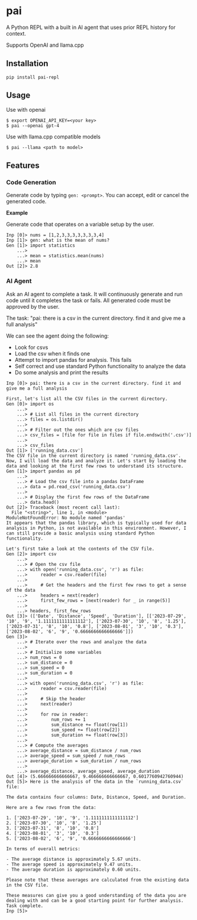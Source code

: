 # pai
A Python REPL with a built in AI agent that uses prior REPL history for context.

Supports OpenAI and llama.cpp

## Installation
```
pip install pai-repl
```

## Usage

Use with openai
```
$ export OPENAI_API_KEY=<your key>
$ pai --openai gpt-4
```

Use with llama.cpp compatible models

```
$ pai --llama <path to model>
```



## Features

### Code Generation
Generate code by typing `gen: <prompt>`. You can accept, edit or cancel the generated code.

**Example**

Generate code that operates on a variable setup by the user.
```
Inp [0]> nums = [1,2,3,3,3,3,3,3,3,4]
Inp [1]> gen: what is the mean of nums?
Gen [1]> import statistics
    ...>
    ...> mean = statistics.mean(nums)
    ...> mean
Out [2]> 2.8
```

### AI Agent
Ask an AI agent to complete a task. It will continuously generate and run code until it completes the task or fails. All generated code must be approved by the user.

The task: "pai: there is a csv in the current directory. find it and give me a full analysis"

We can see the agent doing the following:
- Look for csvs
- Load the csv when it finds one
- Attempt to import pandas for analysis. This fails
- Self correct and use standard Python functionality to analyze the data
- Do some analysis and print the results

```
Inp [0]> pai: there is a csv in the current directory. find it and give me a full analysis

First, let's list all the CSV files in the current directory.
Gen [0]> import os
    ...>
    ...> # List all files in the current directory
    ...> files = os.listdir()
    ...>
    ...> # Filter out the ones which are csv files
    ...> csv_files = [file for file in files if file.endswith('.csv')]
    ...>
    ...> csv_files
Out [1]> ['running_data.csv']
The CSV file in the current directory is named 'running_data.csv'. Now, I will load the data and analyze it. Let's start by loading the data and looking at the first few rows to understand its structure.
Gen [1]> import pandas as pd
    ...>
    ...> # Load the csv file into a pandas DataFrame
    ...> data = pd.read_csv('running_data.csv')
    ...>
    ...> # Display the first few rows of the DataFrame
    ...> data.head()
Out [2]> Traceback (most recent call last):
  File "<string>", line 1, in <module>
ModuleNotFoundError: No module named 'pandas'
It appears that the pandas library, which is typically used for data analysis in Python, is not available in this environment. However, I can still provide a basic analysis using standard Python functionality.

Let's first take a look at the contents of the CSV file.
Gen [2]> import csv
    ...>
    ...> # Open the csv file
    ...> with open('running_data.csv', 'r') as file:
    ...>     reader = csv.reader(file)
    ...>
    ...>     # Get the headers and the first few rows to get a sense of the data
    ...>     headers = next(reader)
    ...>     first_few_rows = [next(reader) for _ in range(5)]
    ...>
    ...> headers, first_few_rows
Out [3]> (['Date', 'Distance', 'Speed', 'Duration'], [['2023-07-29', '10', '9', '1.1111111111111112'], ['2023-07-30', '10', '8', '1.25'], ['2023-07-31', '8', '10', '0.8'], ['2023-08-01', '3', '10', '0.3'], ['2023-08-02', '6', '9', '0.6666666666666666']])
Gen [3]>
    ...> # Iterate over the rows and analyze the data
    ...>
    ...> # Initialize some variables
    ...> num_rows = 0
    ...> sum_distance = 0
    ...> sum_speed = 0
    ...> sum_duration = 0
    ...>
    ...> with open('running_data.csv', 'r') as file:
    ...>     reader = csv.reader(file)
    ...>
    ...>     # Skip the header
    ...>     next(reader)
    ...>
    ...>     for row in reader:
    ...>         num_rows += 1
    ...>         sum_distance += float(row[1])
    ...>         sum_speed += float(row[2])
    ...>         sum_duration += float(row[3])
    ...>
    ...> # Compute the averages
    ...> average_distance = sum_distance / num_rows
    ...> average_speed = sum_speed / num_rows
    ...> average_duration = sum_duration / num_rows
    ...>
    ...> average_distance, average_speed, average_duration
Out [4]> (5.666666666666667, 9.466666666666667, 0.6017760942760944)
Out [5]> Here is the analysis of the data in the `running_data.csv` file:

The data contains four columns: Date, Distance, Speed, and Duration.

Here are a few rows from the data:

1. ['2023-07-29', '10', '9', '1.1111111111111112']
2. ['2023-07-30', '10', '8', '1.25']
3. ['2023-07-31', '8', '10', '0.8']
4. ['2023-08-01', '3', '10', '0.3']
5. ['2023-08-02', '6', '9', '0.6666666666666666']

In terms of overall metrics:

- The average distance is approximately 5.67 units.
- The average speed is approximately 9.47 units.
- The average duration is approximately 0.60 units.

Please note that these averages are calculated from the existing data in the CSV file.

These measures can give you a good understanding of the data you are dealing with and can be a good starting point for further analysis. Task complete.
Inp [5]>
```
